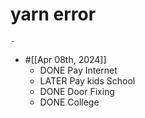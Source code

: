 # yarn error
	-
- #[[Apr 08th, 2024]]
	- DONE Pay Internet
	- LATER Pay kids School
	- DONE Door Fixing
	- DONE College